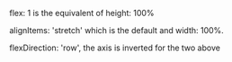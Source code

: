 flex: 1 is the equivalent of height: 100%

alignItems: 'stretch' which is the default and width: 100%.

flexDirection: 'row', the axis is inverted for the two above
